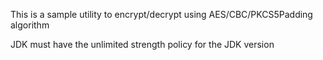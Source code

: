 This is a sample utility to encrypt/decrypt using AES/CBC/PKCS5Padding algorithm

JDK must have the unlimited strength policy for the JDK version

